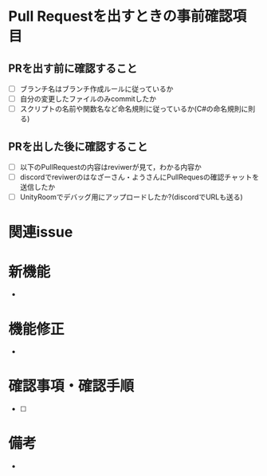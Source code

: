 # Pull Requestを出すときの事前確認項目

## PRを出す前に確認すること

- [ ] ブランチ名はブランチ作成ルールに従っているか
- [ ] 自分の変更したファイルのみcommitしたか
- [ ] スクリプトの名前や関数名など命名規則に従っているか(C#の命名規則に則る)

## PRを出した後に確認すること

- [ ] 以下のPullRequestの内容はreviwerが見て，わかる内容か
- [ ] discordでreviwerのはなざーさん・ようさんにPullRequesの確認チャットを送信したか
- [ ] UnityRoomでデバッグ用にアップロードしたか?(discordでURLも送る)

# 関連issue

<!-- 作業工程表の左の番号 -->



# 新機能
<!-- 具体的にどんな新規機能の追加がされたかを記述 -->
* 

# 機能修正
<!-- 具体的にどんな問題があって，どう修正されたのかを記述 -->
* 

# 確認事項・確認手順
<!-- 上で自分が修正・新規追加したものをどのように確認するのかを記述 -->

- [ ] 


# 備考
* 
